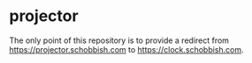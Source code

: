# projector
The only point of this repository is to provide a redirect from https://projector.schobbish.com to https://clock.schobbish.com.
